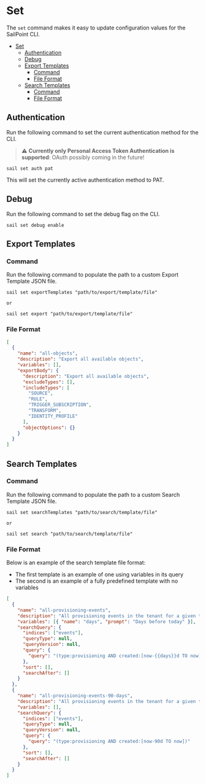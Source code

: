 # Set

The `set` command makes it easy to update configuration values for the SailPoint CLI.

- [Set](#set)
  - [Authentication](#authentication)
  - [Debug](#debug)
  - [Export Templates](#export-templates)
    - [Command](#command)
    - [File Format](#file-format)
  - [Search Templates](#search-templates)
    - [Command](#command-1)
    - [File Format](#file-format-1)

## Authentication

Run the following command to set the current authentication method for the CLI.

> :warning: **Currently only Personal Access Token Authentication is supported**: OAuth possibly coming in the future!

```shell
sail set auth pat
```

This will set the currently active authentication method to PAT.

## Debug

Run the following command to set the debug flag on the CLI.

```shell
sail set debug enable
```

## Export Templates

### Command

Run the following command to populate the path to a custom Export Template JSON file.

```shell
sail set exportTemplates "path/to/export/template/file"

or

sail set export "path/to/export/template/file"
```

### File Format

```json
[
  {
    "name": "all-objects",
    "description": "Export all available objects",
    "variables": [],
    "exportBody": {
      "description": "Export all available objects",
      "excludeTypes": [],
      "includeTypes": [
        "SOURCE",
        "RULE",
        "TRIGGER_SUBSCRIPTION",
        "TRANSFORM",
        "IDENTITY_PROFILE"
      ],
      "objectOptions": {}
    }
  }
]
```

## Search Templates

### Command

Run the following command to populate the path to a custom Search Template JSON file.

```shell
sail set searchTemplates "path/to/search/template/file"

or

sail set search "path/to/search/template/file"
```

### File Format

Below is an example of the search template file format:

- The first template is an example of one using variables in its query
- The second is an example of a fully predefined template with no variables

```json
[
  {
    "name": "all-provisioning-events",
    "description": "All provisioning events in the tenant for a given time range",
    "variables": [{ "name": "days", "prompt": "Days before today" }],
    "searchQuery": {
      "indices": ["events"],
      "queryType": null,
      "queryVersion": null,
      "query": {
        "query": "(type:provisioning AND created:[now-{{days}}d TO now])"
      },
      "sort": [],
      "searchAfter": []
    }
  },
  {
    "name": "all-provisioning-events-90-days",
    "description": "All provisioning events in the tenant for a given time range",
    "variables": [],
    "searchQuery": {
      "indices": ["events"],
      "queryType": null,
      "queryVersion": null,
      "query": {
        "query": "(type:provisioning AND created:[now-90d TO now])"
      },
      "sort": [],
      "searchAfter": []
    }
  }
]
```
